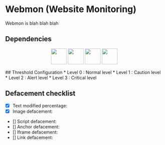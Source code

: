 # Webmon (Website Monitoring)
Webmon is blah blah blah

## Dependencies
<p align="center">
  <img height="50" src="https://webassets.mongodb.com/_com_assets/cms/mongodb-logo-rgb-j6w271g1xn.jpg">
  <img height="50" src="https://camo.githubusercontent.com/fc61dcbdb7a6e49d3adecc12194b24ab20dfa25b/68747470733a2f2f692e636c6f756475702e636f6d2f7a6659366c4c376546612d3330303078333030302e706e67">
  <img height="50" src="https://vuejs.org/images/logo.png">
  <img height="50" src="https://camo.githubusercontent.com/3d884d889bb7e345ca5464d55bc24c80a36c7b1b/68747470733a2f2f75706c6f61642e77696b696d656469612e6f72672f77696b6970656469612f636f6d6d6f6e732f372f37652f4e6f64652e6a735f6c6f676f5f323031352e737667">
</p>
## Threshold Configuration
* Level 0 : Normal level
* Level 1 : Caution level
* Level 2 : Alert level 
* Level 3 : Critical level

## Defacement checklist
- [x] Text modified percentage:
- [x] Image defacement: 
- [] Script defacement: 
- [] Anchor defacement: 
- [] Iframe defacement: 
- [] Link defacement: